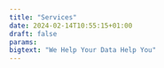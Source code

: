 ```yaml
---
title: "Services"
date: 2024-02-14T10:55:15+01:00
draft: false
params:
bigtext: "We Help Your Data Help You"
---
```

